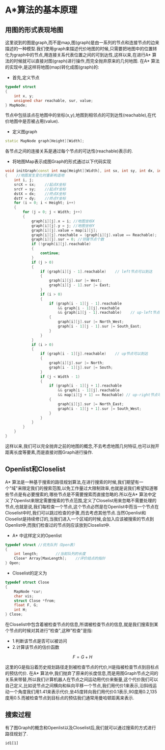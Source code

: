 # A*算法的基本原理

## 用图的形式表现地图

这里说到的图是graph,而不是map,图(graph)是由一系列的节点和连接节点的边来描述的一种模型.我们使用graph来描述代价地图的时候,只需要把地图中的位置转化为graph中的节点,用连接关系代表位置之间的可到达性,这样以来,在进行A* 算法的时候就可以直接对图(graph)进行操作,而完全抛弃原来的几何地图.
在A* 算法的实现中,是这样将地图(map)转化成图(graph)的:
* 首先,定义节点
```c++
typedef struct
{
    int x, y;
    unsigned char reachable, sur, value;
} MapNode;
```
节点中包括该点在地图中的坐标(x,y),地图到相邻点的可到达性(reachable),在代价地图中是否被占用(value).
* 定义图graph
```c++
static MapNode graph[Height][Width];
```
各节点之间的连接关系是通过每个节点的可达性(reachable)表示的.
* 将地图Map表示成图Graph的形式通过以下代码实现

```c++
void initGraph(const int map[Height][Width], int sx, int sy, int dx, int dy)
{    //地图发生变化时重新构造地
    int i, j;
    srcX = sx;    //起点X坐标
    srcY = sy;    //起点Y坐标
    dstX = dx;    //终点X坐标
    dstY = dy;    //终点Y坐标
    for (i = 0; i < Height; i++)
    {
        for (j = 0; j < Width; j++)
        {
            graph[i][j].x = i; //地图坐标X
            graph[i][j].y = j; //地图坐标Y
            graph[i][j].value = map[i][j];
            graph[i][j].reachable = (graph[i][j].value == Reachable);    // 节点可到达性
            graph[i][j].sur = 0; //邻接节点个数
            if (!graph[i][j].reachable)
            {
                continue;
            }
            if (j > 0)
            {
                if (graph[i][j - 1].reachable)    // left节点可以到达
                {
                    graph[i][j].sur |= West;
                    graph[i][j - 1].sur |= East;
                }
                if (i > 0)
                {
                    if (graph[i - 1][j - 1].reachable
                        && graph[i - 1][j].reachable
                        && graph[i][j - 1].reachable)    // up-left节点可以到达
                    {
                        graph[i][j].sur |= North_West;
                        graph[i - 1][j - 1].sur |= South_East;
                    }
                }
            }
            if (i > 0)
            {
                if (graph[i - 1][j].reachable)    // up节点可以到达
                {
                    graph[i][j].sur |= North;
                    graph[i - 1][j].sur |= South;
                }
                if (j < Width - 1)
                {
                    if (graph[i - 1][j + 1].reachable
                        && graph[i - 1][j].reachable
                        && map[i][j + 1] == Reachable) // up-right节点可以到达
                    {
                        graph[i][j].sur |= North_East;
                        graph[i - 1][j + 1].sur |= South_West;
                    }
                }
            }
        }
    }
}
```
这样以来,我们可以完全抛弃之前的地图的概念,不去考虑地图几何特征,也可以抛开距离长度等要素,而是直接对图Graph进行操作.
## Openlist和Closelist
A* 算法是一种基于搜索的路径规划算法,在进行搜索的时候,我们期望有一个"域"来限定我们的搜索范围,以免工作量过大限制效率,也就是说我们希望知道哪些节点是有必要搜索的,哪些节点是不需要搜索而直接忽略的.所以在A* 算法中定义了Openlist来限定需要搜索的节点范围,定义了Closelist用来忽略不需要处理的节点,也就是说,我们每检查一个节点,这个节点必然是在Openlist中而当一个节点在Closelist中时,我们可以跳过检查的步骤,而去考虑其他节点.当然Openlist和Closelist是持续修订的,当我们进入一个区域的时候,会加入应该被搜索的节点到Openlist中,而我们检查过的节点则应该放到Closelist中.
* A* 中这样定义的Openlist
```c++
typedef struct //优先队列（Open表）
{
    int length;        //当前队列的长度
    Close* Array[MaxLength];    //评价结点的指针
} Open;
```
* Closelist的定义为
```c++
typedef struct Close
{
    MapNode *cur;
    char vis;
    struct Close *from;
    float F, G;
    int H;
} Close;
```
在Closelist中包含着被检查节点的信息,所谓被检查节点的信息,就是我们搜索到某个节点的时候对其进行"检查",这种"检查"是指:
* 1.判断该节点是否可以被访问
* 2.计算该节点的估价函数
```math
F=G+H
```
这里的G是指沿着历史规划路径走到被检查节点的代价,H是指被检查节点到目标点的预估代价.
在A* 算法中,我们抛弃了原来的长度信息,而是用图Graph节点之间的关系来带替,所以我们计算机器人在节点之间运动用代价来衡量,这个代价我们可以自己定义,比如说节点之间横向和纵向平移一个节点,我们用代价1来表示,沿斜线运动一个角度我们用1.41来表示代价,坐45度转向我们用代价0.1表示,90度用0.2,135度用0.5.而被检查节点到目标点的预估我们通常用曼哈顿距离来表示.
## 搜索过程
有了图Graph的概念和Openlist以及Closelist后,我们就可以通过搜索的方式进行路径规划了.
```meimerd
id1[1]
```
